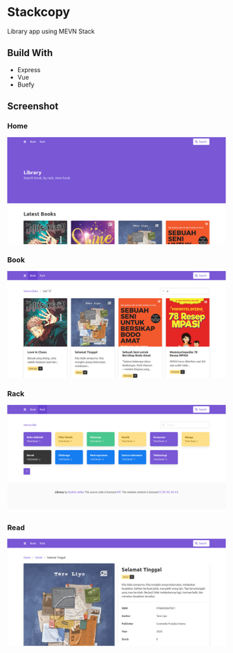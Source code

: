 # Stackcopy

Library app using MEVN Stack

## Build With

* Express
* Vue
* Buefy

## Screenshot

### Home

![Home](screenshot/home-visible.png)

### Book

![Book](screenshot/book.png)

### Rack

![Rack](screenshot/rack.png)

### Read

![Read](screenshot/read.png)